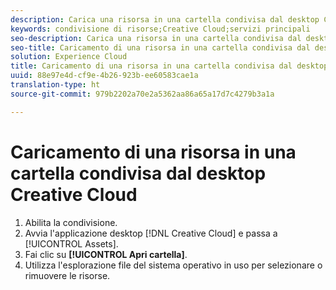 ```yaml
---
description: Carica una risorsa in una cartella condivisa dal desktop Creative Cloud.
keywords: condivisione di risorse;Creative Cloud;servizi principali
seo-description: Carica una risorsa in una cartella condivisa dal desktop Creative Cloud.
seo-title: Caricamento di una risorsa in una cartella condivisa dal desktop Creative Cloud
solution: Experience Cloud
title: Caricamento di una risorsa in una cartella condivisa dal desktop Creative Cloud
uuid: 88e97e4d-cf9e-4b26-923b-ee60583cae1a
translation-type: ht
source-git-commit: 979b2202a70e2a5362aa86a65a17d7c4279b3a1a

---
```



# Caricamento di una risorsa in una cartella condivisa dal desktop Creative Cloud

1. Abilita la condivisione.
1. Avvia l&#39;applicazione desktop [!DNL Creative Cloud] e passa a [!UICONTROL Assets].
1. Fai clic su **[!UICONTROL Apri cartella]**.
1. Utilizza l&#39;esplorazione file del sistema operativo in uso per selezionare o rimuovere le risorse.
